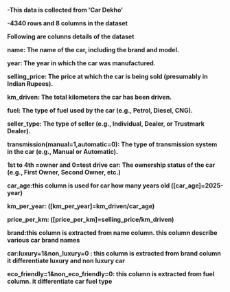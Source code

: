 **-This data is collected from 'Car Dekho'**

**-4340 rows and 8 columns in the dataset**


**Following are colunns details of the dataset**

**name: The name of the car, including the brand and model.**

 **year: The year in which the car was manufactured.**
 
 **selling_price: The price at which the car is being sold (presumably in Indian Rupees).**
 
 **km_driven: The total kilometers the car has been driven.**
 
 **fuel: The type of fuel used by the car (e.g., Petrol, Diesel, CNG).**

 **seller_type: The type of seller (e.g., Individual, Dealer, or Trustmark Dealer).**
 
 **transmission(manual=1,automatic=0): The type of transmission system in the car (e.g., Manual or Automatic).**
 
 **1st to 4th =owner and 0=test drive car: The ownership status of the car (e.g., First Owner, Second Owner, etc.)**

**car_age:this column is used for car how many years old ([car_age]=2025-year)**

**km_per_year: ([km_per_year]=km_driven/car_age)**

**price_per_km: ([price_per_km]=selling_price/km_driven)**

**brand:this column is extracted from name column. this column describe various car brand names**

**car:luxury=1&non_luxury=0 : this column is extracted from brand column it differentiate luxury and non luxury car**

**eco_friendly=1&non_eco_friendly=0: this column is extracted from fuel column. it differentiate car fuel type**

